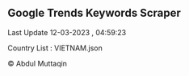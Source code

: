 

## Google Trends Keywords Scraper 
 
Last Update 12-03-2023 , 04:59:23

Country List :
VIETNAM.json



© Abdul Muttaqin 
